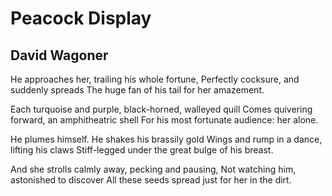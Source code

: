 # Peacock Display
## David Wagoner
He approaches her, trailing his whole fortune,
Perfectly cocksure, and suddenly spreads
The huge fan of his tail for her amazement.

Each turquoise and purple, black-horned, walleyed quill
Comes quivering forward, an amphitheatric shell
For his most fortunate audience: her alone.

He plumes himself. He shakes his brassily gold
Wings and rump in a dance, lifting his claws
Stiff-legged under the great bulge of his breast.

And she strolls calmly away, pecking and pausing,
Not watching him, astonished to discover
All these seeds spread just for her in the dirt.